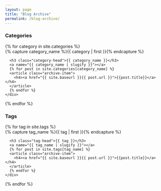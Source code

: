 ```yaml
---
layout: page
title: "Blog Archive"
permalink: /blog-archive/
---
```


<div id="categories">
  <h3>Categories</h3>
  {% for category in site.categories %}
    <div class="archive-group">
      {% capture category_name %}{{ category | first }}{% endcapture %}
      <div id="#{{ category_name | slugify }}"></div>
      <p></p>
      
      <h3 class="category-head">{{ category_name }}</h3>
      <a name="{{ category_name | slugify }}"></a>
      {% for post in site.categories[category_name] %}
      <article class="archive-item">
        <h4><a href="{{ site.baseurl }}{{ post.url }}">{{post.title}}</a></h4>
      </article>
      {% endfor %}
    </div>
  {% endfor %}
</div>

<div id="tags">
  <h3>Tags</h3>
  {% for tag in site.tags %}
    <div class="archive-group">
      {% capture tag_name %}{{ tag | first }}{% endcapture %}
      <div id="#{{ tag_name | slugify }}"></div>
      <p></p>

      <h3 class="tag-head">{{ tag }}</h3>
      <a name="{{ tag_name | slugify }}"></a>
      {% for post in site.tags[tag_name] %}
      <article class="archive-item">
        <h4><a href="{{ site.baseurl }}{{ post.url }}">{{post.title}}</a></h4>
      </article>
      {% endfor %}
    </div>
  {% endfor %}
</div>

